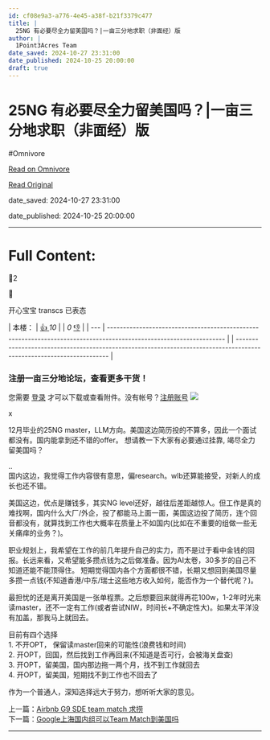 ```yaml
---
id: cf08e9a3-a776-4e45-a38f-b21f3379c477
title: |
  25NG 有必要尽全力留美国吗？|一亩三分地求职（非面经）版
author: |
  1Point3Acres Team
date_saved: 2024-10-27 23:31:00
date_published: 2024-10-25 20:00:00
draft: true
---
```


# 25NG 有必要尽全力留美国吗？|一亩三分地求职（非面经）版
#Omnivore

[Read on Omnivore](https://omnivore.app/me/25-ng-192d12d48df)

[Read Original](https://www.1point3acres.com/bbs/thread-1094047-1-1.html)

date_saved: 2024-10-27 23:31:00

date_published: 2024-10-25 20:00:00

--- 

# Full Content: 

 🤗2

🤗

开心宝宝 transcs 已表态

| 本楼： | [ 👍 ](https://www.1point3acres.com/bbs/forum.php?mod=misc&action=recommend&do=add&tid=1094047&hash=c19f19e4) _10_ |  | _0_ [👎](https://www.1point3acres.com/bbs/forum.php?mod=misc&action=recommend&do=subtract&tid=1094047&hash=c19f19e4) |
| --- | ------------------------------------------------------------------------------------------------------------------ |  | -------------------------------------------------------------------------------------------------------------------- |

### **注册一亩三分地论坛，查看更多干货！**

您需要 [登录](https://www.1point3acres.com/bbs/member.php?mod=logging&action=login) 才可以下载或查看附件。没有帐号？[注册账号](https://www.1point3acres.com/bbs/member.php?mod=xregister "注册帐号") [![](https://proxy-prod.omnivore-image-cache.app/0x0,sMtIMG7-fUIUqXTBxEYoYdhTBeeO1qc6mRtBdnPnIaBk/https://www.1point3acres.com/bbs/source/plugin/wq_login/static/images/wechat_login.png)](https://auth.1point3acres.com/link/wechat) 

x 
  
  
12月毕业的25NG master，LLM方向。美国这边简历投的不算多，因此一个面试都没有。国内能拿到还不错的offer。 想请教一下大家有必要通过挂靠, 竭尽全力留美国吗？  
  
 ..   
国内这边，我觉得工作内容很有意思，偏research。wlb还算能接受，对新人的成长也还不错。  
  
  
美国这边，优点是赚钱多，其实NG level还好，越往后差距越惊人。但工作是真的难找啊，国内什么大厂/外企，投了都能马上面一面，美国这边投了简历，连个回音都没有，就算找到工作也大概率在质量上不如国内(比如在不重要的组做一些无关痛痒的业务？)。  
  
  
职业规划上，我希望在工作的前几年提升自己的实力，而不是过于看中金钱的回报。长远来看，又希望能多攒点钱为之后做准备。因为AI太卷，30多岁的自己不知道还能不能顶得住。 短期觉得国内各个方面都很不错，长期又想回到美国尽量多攒一点钱(不知道香港/中东/瑞士这些地方收入如何，能否作为一个替代呢？)。  
  
  
最担忧的还是离开美国是一张单程票。之后想要回来就得再花100w，1-2年时光来读master，还不一定有工作(或者尝试NIW，时间长+不确定性大)。如果太平洋没有加盖，那我马上就回去。   
  
目前有四个选择  
1\. 不开OPT， 保留读master回来的可能性(浪费钱和时间)  
2\. 开OPT，回国，然后找到工作再回来(不知道是否可行，会被海关盘查)  
3\. 开OPT，留美国，国内那边拖一两个月，找不到工作就回去  
4\. 开OPT，留美国，短期找不到工作也不回去了  
  
作为一个普通人，深知选择远大于努力，想听听大家的意见。

上一篇：[Airbnb G9 SDE team match 求捞](https://www.1point3acres.com/bbs/thread-1094042-1-1.html "Airbnb G9 SDE team match 求捞")  
下一篇：[Google上海国内组可以Team Match到美国吗](https://www.1point3acres.com/bbs/thread-1094074-1-1.html "Google上海国内组可以Team Match到美国吗")

---

